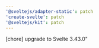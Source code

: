```yaml
---
'@sveltejs/adapter-static': patch
'create-svelte': patch
'@sveltejs/kit': patch
---
```


[chore] upgrade to Svelte 3.43.0"
